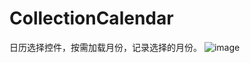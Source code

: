 # CollectionCalendar
  日历选择控件，按需加载月份，记录选择的月份。
 ![image](https://github.com/deathewind/CollectionCalendar/screenshots/ScreenShot1.png)
